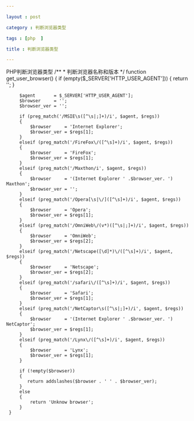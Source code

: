 ```yaml
---

layout : post

category : 判断浏览器类型

tags : [php  ]

title : 判断浏览器类型

---
```


  PHP判断浏览器类型
    /**
    	  * 判断浏览器名称和版本
	  */
	 function get_user_browser()
    {
	     if (empty($_SERVER['HTTP_USER_AGENT']))
	     {
	         return '';
	     }
	  
	     $agent       = $_SERVER['HTTP_USER_AGENT'];
	     $browser     = '';
	     $browser_ver = '';
	  
	     if (preg_match('/MSIE\s([^\s|;]+)/i', $agent, $regs))
	     {
	         $browser     = 'Internet Explorer';
	         $browser_ver = $regs[1];
	     }
	     elseif (preg_match('/FireFox\/([^\s]+)/i', $agent, $regs))
	     {
	         $browser     = 'FireFox';
	         $browser_ver = $regs[1];
	     }
	     elseif (preg_match('/Maxthon/i', $agent, $regs))
	     {
	         $browser     = '(Internet Explorer ' .$browser_ver. ') Maxthon';
	         $browser_ver = '';
	     }
	     elseif (preg_match('/Opera[\s|\/]([^\s]+)/i', $agent, $regs))
	     {
	         $browser     = 'Opera';
	         $browser_ver = $regs[1];
	     }
	     elseif (preg_match('/OmniWeb\/(v*)([^\s|;]+)/i', $agent, $regs))
	     {
	         $browser     = 'OmniWeb';
	         $browser_ver = $regs[2];
	     }
	     elseif (preg_match('/Netscape([\d]*)\/([^\s]+)/i', $agent, $regs))
	     {
	         $browser     = 'Netscape';
	         $browser_ver = $regs[2];
	     }
	     elseif (preg_match('/safari\/([^\s]+)/i', $agent, $regs))
	     {
	         $browser     = 'Safari';
	         $browser_ver = $regs[1];
	     }
	     elseif (preg_match('/NetCaptor\s([^\s|;]+)/i', $agent, $regs))
	     {
	         $browser     = '(Internet Explorer ' .$browser_ver. ') NetCaptor';
	         $browser_ver = $regs[1];
	     }
	     elseif (preg_match('/Lynx\/([^\s]+)/i', $agent, $regs))
	     {
	         $browser     = 'Lynx';
	         $browser_ver = $regs[1];
	     }
	  
	     if (!empty($browser))
	     {
	        return addslashes($browser . ' ' . $browser_ver);
	     }
	     else
	     {
	         return 'Unknow browser';
	     }
	 }